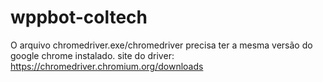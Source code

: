 # wppbot-coltech

O arquivo chromedriver.exe/chromedriver precisa ter a mesma versão do google chrome instalado.
site do driver: https://chromedriver.chromium.org/downloads
